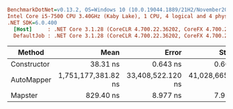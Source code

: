 ``` ini

BenchmarkDotNet=v0.13.2, OS=Windows 10 (10.0.19044.1889/21H2/November2021Update)
Intel Core i5-7500 CPU 3.40GHz (Kaby Lake), 1 CPU, 4 logical and 4 physical cores
.NET SDK=6.0.400
  [Host]     : .NET Core 3.1.28 (CoreCLR 4.700.22.36202, CoreFX 4.700.22.36301), X64 RyuJIT AVX2
  DefaultJob : .NET Core 3.1.28 (CoreCLR 4.700.22.36202, CoreFX 4.700.22.36301), X64 RyuJIT AVX2


```
|      Method |                Mean |             Error |            StdDev |
|------------ |--------------------:|------------------:|------------------:|
| Constructor |            38.31 ns |          0.643 ns |          0.601 ns |
|  AutoMapper | 1,751,177,381.82 ns | 33,408,522.120 ns | 41,028,665.436 ns |
|     Mapster |           829.40 ns |          8.977 ns |          7.958 ns |
